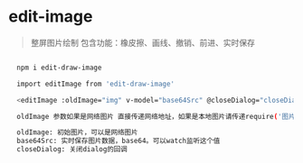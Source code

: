 <!--
 * @Author: your name
 * @Date: 2020-07-29 17:59:12
 * @LastEditTime: 2021-07-16 10:41:12
 * @LastEditors: Please set LastEditors
 * @Description: In User Settings Edit
 * @FilePath: /editImage/README.md
-->

# edit-image

> 整屏图片绘制
> 包含功能：橡皮擦、画线、撤销、前进、实时保存

```bash

  npm i edit-draw-image

  import editImage from 'edit-draw-image'

  <editImage :oldImage="img" v-model="base64Src" @closeDialog="closeDialog"></editImage>

  oldImage 参数如果是网络图片 直接传递网络地址，如果是本地图片请传递require('图片地址')

  oldImage: 初始图片，可以是网络图片
  base64Src: 实时保存图片数据，base64。可以watch监听这个值
  closeDialog: 关闭dialog的回调

```
